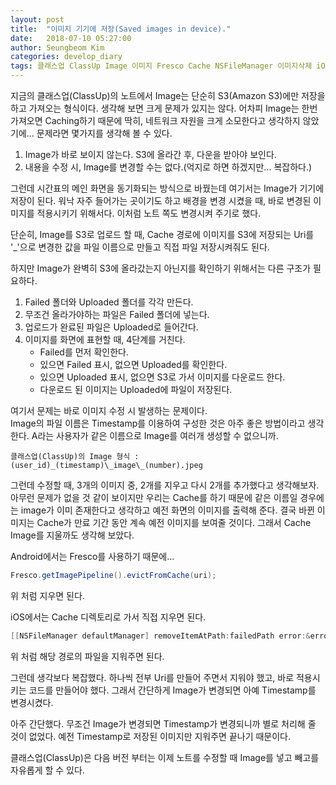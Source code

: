 ```yaml
---
layout: post
title:  "이미지 기기에 저장(Saved images in device)."
date:   2018-07-10 05:27:00
author: Seungbeom Kim
categories: develop_diary
tags: 클래스업 ClassUp Image 이미지 Fresco Cache NSFileManager 이미지삭제 iOS Android
---
```


지금의 클래스업(ClassUp)의 노트에서 Image는 단순히 S3(Amazon S3)에만 저장을 하고 가져오는 형식이다.
생각해 보면 크게 문제가 있지는 않다. 어차피 Image는 한번 가져오면 Caching하기 때문에 딱히, 네트워크 자원을 크게 소모한다고 생각하지 않았기에...
문제라면 몇가지를 생각해 볼 수 있다.
1. Image가 바로 보이지 않는다. S3에 올라간 후, 다운을 받아야 보인다.
2. 내용을 수정 시, Image를 변경할 수는 없다.(억지로 하면 하겠지만... 복잡하다.)

그런데 시간표의 메인 화면을 동기화되는 방식으로 바꿨는데 여기서는 Image가 기기에 저장이 된다. 워낙 자주 들어가는 곳이기도 하고 배경을 변경 시켰을 때, 바로 변경된 이미지를 적용시키기 위해서다. 이처럼 노트 쪽도 변경시켜 주기로 했다.

단순히, Image를 S3로 업로드 할 때, Cache 경로에 이미지를 S3에 저장되는 Uri를 '_'으로 변경한 값을 파일 이름으로 만들고 직접 파일 저장시켜줘도 된다.

하지만 Image가 완벽히 S3에 올라갔는지 아닌지를 확인하기 위해서는 다른 구조가 필요하다.
1. Failed 폴더와 Uploaded 폴더를 각각 만든다.
2. 무조건 올라가야하는 파일은 Failed 폴더에 넣는다.
3. 업로드가 완료된 파일은  Uploaded로 들어간다.
4. 이미지를 화면에 표현할 때, 4단계를 거친다.
    - Failed를 먼저 확인한다.
    - 있으면 Failed 표시, 없으면 Uploaded를 확인한다.
    - 있으면 Uploaded 표시, 없으면 S3로 가서 이미지를 다운로드 한다.
    - 다운로드 된 이미지는 Uploaded에 파일이 저장된다.


여기서 문제는 바로 이미지 수정 시 발생하는 문제이다.<br>
Image의 파일 이름은 Timestamp를 이용하여 구성한 것은 아주 좋은 방법이라고 생각한다. A라는 사용자가 같은 이름으로 Image를 여러개 생성할 수 없으니까.<br>

    클래스업(ClassUp)의 Image 형식 : (user_id)_(timestamp)\_image\_(number).jpeg

그런데 수정할 때, 3개의 이미지 중, 2개를 지우고 다시 2개를 추가했다고 생각해보자. 아무런 문제가 없을 것 같이 보이지만 우리는 Cache를 하기 때문에 같은 이름일 경우에는 image가 이미 존재한다고 생각하고 예전 화면의 이미지를 출력해 준다.
결국 바뀐 이미지는 Cache가 만료 기간 동안 계속 예전 이미지를 보여줄 것이다.
그래서 Cache Image를 지울까도 생각해 보았다.

Android에서는 Fresco를 사용하기 때문에...
```java
Fresco.getImagePipeline().evictFromCache(uri);
```
위 처럼 지우면 된다.

iOS에서는 Cache 디렉토리로 가서 직접 지우면 된다.

```Objective-c
[[NSFileManager defaultManager] removeItemAtPath:failedPath error:&error];
```

위 처럼 해당 경로의 파일을 지워주면 된다.

그런데 생각보다 복잡했다. 하나씩 전부 Uri를 만들어 주면서 지워야 했고, 바로 적용시키는 코드를 만들어야 했다. 그래서 간단하게 Image가 변경되면 아예 Timestamp를 변경시켰다.

아주 간단했다. 무조건 Image가 변경되면 Timestamp가 변경되니까 별로 처리해 줄 것이 없었다.
예전 Timestamp로 저장된 이미지만 지워주면 끝나기 때문이다.

클래스업(ClassUp)은 다음 버전 부터는 이제 노트를 수정할 때  Image를 넣고 빼고를 자유롭게 할 수 있다.
